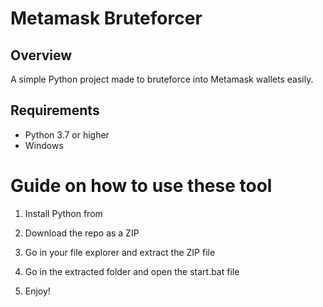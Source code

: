 # Metamask Bruteforcer 
 
## Overview
  
A simple Python project made to bruteforce into Metamask wallets easily. 
  
## Requirements  

- Python 3.7 or higher 
- Windows  
  
# Guide on how to use these tool

1. Install Python from

2. Download the repo as a ZIP 
  
3. Go in your file explorer and extract the ZIP file 
   
4. Go in the extracted folder and open the start.bat file 
  
5. Enjoy!  
